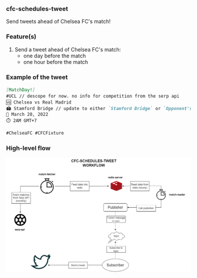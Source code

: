 ### cfc-schedules-tweet

Send tweets ahead of Chelsea FC's match!

### Feature(s)

1. Send a tweet ahead of Chelsea FC's match:
   - one day before the match
   - one hour before the match

### Example of the tweet

```Markdown
[MatchDay!]
#UCL // descope for now. no info for competition from the serp api
🆚 Chelsea vs Real Madrid
🏟️ Stamford Bridge // update to either `Stamford Bridge` or `Opponent's Stadium`
📅 March 20, 2022
⏱️ 2AM GMT+7

#ChelseaFC #CFCFixture
```

### High-level flow

![](./diagram.png)
